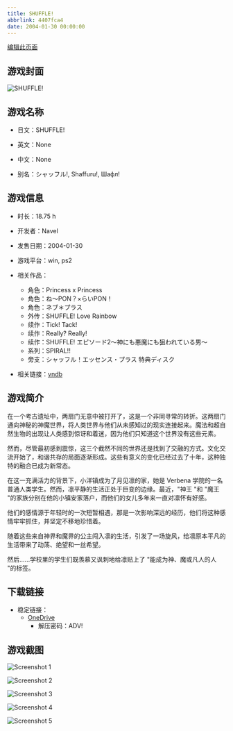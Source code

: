 ```yaml
---
title: SHUFFLE!
abbrlink: 4407fca4
date: 2004-01-30 00:00:00
---
```

[编辑此页面](https://github.com/ACG-3/ADV3-source/blob/main/source/_posts/games/SHUFFLE%21.md)

## 游戏封面

![SHUFFLE!](https://pan.timero.xyz/d/onedrive/img_lib_001/SHUFFLE%21_cover.avif)


## 游戏名称

- 日文：SHUFFLE!
- 英文：None
- 中文：None

- 别名：シャッフル!, Shaffuru!, Шафл!


## 游戏信息

- 时长：18.75 h
- 开发者：Navel
- 发售日期：2004-01-30
- 游戏平台：win, ps2
- 相关作品：
   - 角色：Princess x Princess
   - 角色：ね～PON？×らいPON！
   - 角色：ネブ＊プラス
   - 外传：SHUFFLE! Love Rainbow
   - 续作：Tick! Tack!
   - 续作：Really? Really!
   - 续作：SHUFFLE! エピソード2～神にも悪魔にも狙われている男～
   - 系列：SPIRAL!!
   - 旁支：シャッフル！エッセンス・プラス 特典ディスク

- 相关链接：[vndb](https://vndb.org/v28)


## 游戏简介

在一个考古遗址中，两扇门无意中被打开了，这是一个非同寻常的转折。这两扇门通向神秘的神魔世界，将人类世界与他们从未感知过的现实连接起来。魔法和超自然生物的出现让人类感到惊讶和着迷，因为他们只知道这个世界没有这些元素。

然而，尽管最初感到震惊，这三个截然不同的世界还是找到了交融的方式。文化交流开始了，和谐共存的局面逐渐形成。这些有意义的变化已经过去了十年，这种独特的融合已成为新常态。

在这一充满活力的背景下，小洋镇成为了月见凛的家，她是 Verbena 学院的一名普通人类学生。然而，凛平静的生活正处于巨变的边缘。最近，"神王 "和 "魔王 "的家族分别在他的小镇安家落户，而他们的女儿多年来一直对凛怀有好感。

他们的感情源于年轻时的一次短暂相遇，那是一次影响深远的经历，他们将这种感情牢牢抓住，并坚定不移地珍惜着。

随着这些来自神界和魔界的公主闯入凛的生活，引发了一场旋风，给凛原本平凡的生活带来了动荡、绝望和一丝希望。

然后......学校里的学生们既羡慕又讽刺地给凛贴上了 "能成为神、魔或凡人的人 "的标签。




## 下载链接

- 稳定链接：
    - [OneDrive](https://pan.timero.xyz/onedrive/adv_lib_001/SHUFFLE%21)
        - 解压密码：ADV!



## 游戏截图


![Screenshot 1](https://pan.timero.xyz/d/onedrive/img_lib_001/SHUFFLE%21_Screenshot_1.avif)

![Screenshot 2](https://pan.timero.xyz/d/onedrive/img_lib_001/SHUFFLE%21_Screenshot_2.avif)

![Screenshot 3](https://pan.timero.xyz/d/onedrive/img_lib_001/SHUFFLE%21_Screenshot_3.avif)

![Screenshot 4](https://pan.timero.xyz/d/onedrive/img_lib_001/SHUFFLE%21_Screenshot_4.avif)

![Screenshot 5](https://pan.timero.xyz/d/onedrive/img_lib_001/SHUFFLE%21_Screenshot_5.avif)

